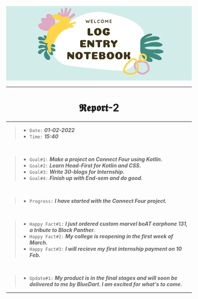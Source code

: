 <img src="https://github.com/Legendary-Person/Legendary-Person/blob/main/Picture/Log%20(600%20x%20200%20px)%20(2000%20x%20200%20px)%20(1).png"/>

--------
<h1 align="center">𝕽𝖊𝖕𝖔𝖗𝖙-2</h1>

--------
> - ```Date:``` ***01-02-2022***
> - ```Time:``` ***15:40***

</br>

> - ```Goal#1:``` ***Make a project on Connect Four using Kotlin.*** 
> - ```Goal#2:``` ***Learn Head-First for Kotlin and CSS.***
> - ```Goal#3:``` ***Write 30-blogs for Internship.***
> - ```Goal#4:``` ***Finish up with End-sem and do good.*** 

</br>

> - ```Progress:``` ***I have started with the Connect Four project.***

</br>

> - ```Happy Fact#1:``` ***I just ordered custom marvel boAT earphone 131, a tribute to Black Panther.***
> - ```Happy Fact#2:``` ***My college is reopening in the first week of March.***
> - ```Happy Fact#3:``` ***I will recieve my first internship payment on 10 Feb.***


</br>

> - ```Update#1:``` ***My product is in the final stages and will soon be delivered to me by BlueDart. I am excited for what's to come.***

--------
